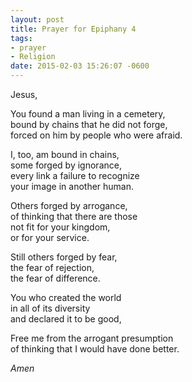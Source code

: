 ```yaml
---
layout: post
title: Prayer for Epiphany 4
tags:
- prayer
- Religion
date: 2015-02-03 15:26:07 -0600
---
```


<!-- Sunday's sermon focused on the story of the Gerasene demoniac in Luke 8. In the spirit of the sermon's emphasis on reaching out past our differences, I added a link to one of my favorite renditions of the Isaiah 11 passage, Will Bullas' "Peaceable Kingdom with Two Olives." -->

Jesus,

You found a man living in a cemetery,  
bound by chains that he did not forge,  
forced on him by people who were afraid.

I, too, am bound in chains,  
some forged by ignorance,  
every link a failure to recognize  
your image in another human.

Others forged by arrogance,  
of thinking that there are those  
not fit for your kingdom,  
or for your service.

Still others forged by fear,  
the fear of rejection,  
the fear of difference.

You who created the world  
in all of its diversity  
and declared it to be good,

Free me from the arrogant presumption  
of thinking that I would have done better.

*Amen*
